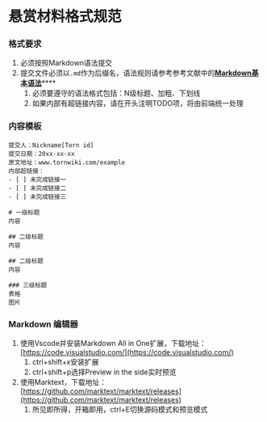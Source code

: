 # 悬赏材料格式规范

### 格式要求

1. 必须按照Markdown语法提交
2. 提交文件必须以`.md`作为后缀名，语法规则请参考参考文献中的[**Markdown基本语法**](../../reference/markdown-ji-ben-yu-fa.md)****
   1. 必须要遵守的语法格式包括：N级标题、加粗、下划线
   2. 如果内部有超链接内容，请在开头注明TODO项，将由前端统一处理

### 内容模板

```
提交人：Nickname[Torn id]
提交日期：20xx-xx-xx
原文地址：www.tornwiki.com/example
内部超链接：
- [ ] 未完成链接一
- [ ] 未完成链接二
- [ ] 未完成链接三

# 一级标题
内容

## 二级标题
内容

## 二级标题
内容

### 三级标题
表格
图片
```

### Markdown 编辑器

1. 使用Vscode并安装Markdown All in One扩展，下载地址：[https://code.visualstudio.com/](https://code.visualstudio.com/)
   1. ctrl+shift+x安装扩展
   2. ctrl+shift+p选择Preview in the side实时预览
2. 使用Marktext，下载地址：[https://github.com/marktext/marktext/releases](https://github.com/marktext/marktext/releases)
   1. 所见即所得，开箱即用，ctrl+E切换源码模式和预览模式
